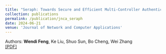 ```yaml
---
title: "Seraph: Towards Secure and Efficient Multi-Controller Authentication with (t,n)-Threshold Signature in Multi-domain SDWAN"
collection: publications
permalink: /publication/jnca_seraph
date: 2024-06-21
venue: 'Journal of Network and Computer Applications'
---
```


Authors: **Wendi Feng**, Ke Liu, Shuo Sun, Bo Cheng, Wei Zhang<br>
[[PDF]](http://wendifeng.github.io/files/jnca24-seraph.pdf)
